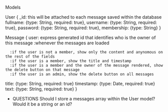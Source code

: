 Models

User {
  _id: this will be attached to each message saved within the database
  fullname: {type: String, required: true},
  username: {type: String, required: true},
  password: {type: String, required: true},
  membership: {type: String}
}

Message {
  user: express generated id that identifies who is the owner of this message
    :whenever the messages are loaded
      
      :if the user is not a member, show only the content and anynomous on the rest of the fields
      :if the user is a member, show the title and timestamp
      :if the user is a member and the owner of the message rendered, show the delete button on that message
      :if the user is an admin, show the delete button on all messages

  title: {type: String, required: true}
  timestamp: {type: Date, required: true}
  text: {type: String, required: true}
}

- QUESTIONS
  Should I store a messages array within the User model? Would it be a string or an id?
